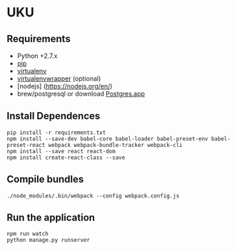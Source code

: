 # UKU
## Requirements

* Python +2.7.x
* [pip](https://pip.pypa.io/en/stable/installing/)
* [virtualenv](https://virtualenv.pypa.io/en/stable/installation/)
* [virtualenvwrapper](http://virtualenvwrapper.readthedocs.io/en/latest/install.html) (optional)
* [nodejs] (https://nodejs.org/en/)
* brew/postgresql or download [Postgres.app](https://postgresapp.com/)

## Install Dependences
```
pip install -r requirements.txt
npm install --save-dev babel-core babel-loader babel-preset-env babel-preset-react webpack webpack-bundle-tracker webpack-cli
npm install --save react react-dom
npm install create-react-class --save
```
## Compile bundles
```
./node_modules/.bin/webpack --config webpack.config.js
```
## Run the application
```
npm run watch
python manage.py runserver
```
